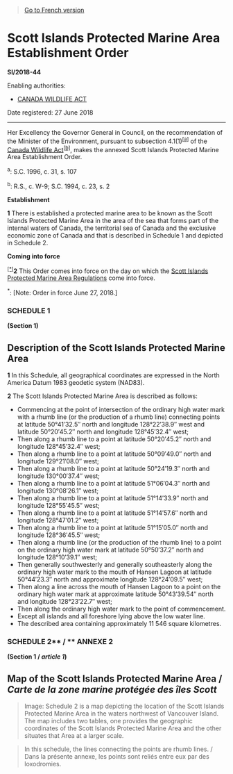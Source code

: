 > [Go to French version](/fr/Règlements/Textes%20réglementaires/2018/44.md)

# Scott Islands Protected Marine Area Establishment Order

**SI/2018-44**

Enabling authorities: 
- [CANADA WILDLIFE ACT](/en/Acts/Revised%20Statutes%20of%20Canada/W/W-9.md)

Date registered: 27 June 2018

----------

Her Excellency the Governor General in Council, on the recommendation of the Minister of the Environment, pursuant to subsection 4.1(1)<sup><a href='#fn_81000-2-2358-E_hq_18963'>[a]</a></sup> of the [Canada Wildlife Act](/en/Acts/Revised%20Statutes%20of%20Canada/W/W-9.md)<sup><a href='#fn_81000-2-2358-E_hq_18964'>[b]</a></sup>, makes the annexed Scott Islands Protected Marine Area Establishment Order.

<a name='fn_81000-2-2358-E_hq_18963'><sup>a</sup></a>: S.C. 1996, c. 31, s. 107<br />

<a name='fn_81000-2-2358-E_hq_18964'><sup>b</sup></a>: R.S., c. W-9; S.C. 1994, c. 23, s. 2<br />




**Establishment**

**1** There is established a protected marine area to be known as the Scott Islands Protected Marine Area in the area of the sea that forms part of the internal waters of Canada, the territorial sea of Canada and the exclusive economic zone of Canada and that is described in Schedule 1 and depicted in Schedule 2.




**Coming into force**

<sup><a href='#fn_IndF266_hq_22220'>[*]</a></sup>**2** This Order comes into force on the day on which the [Scott Islands Protected Marine Area Regulations](/en/Regulations/Statutory%20Orders%20and%20Regulations/2018/119.md) come into force.

<a name='fn_IndF266_hq_22220'><sup>*</sup></a>: [Note: Order in force June 27, 2018.]<br />




### **SCHEDULE 1** 
**(Section 1)**
## Description of the Scott Islands Protected Marine Area
**1** In this Schedule, all geographical coordinates are expressed in the North America Datum 1983 geodetic system (NAD83).


**2** The Scott Islands Protected Marine Area is described as follows:
- Commencing at the point of intersection of the ordinary high water mark with a rhumb line (or the production of a rhumb line) connecting points at latitude 50°41′32.5″ north and longitude 128°22′38.9″ west and latitude 50°20′45.2″ north and longitude 128°45′32.4″ west;
- Then along a rhumb line to a point at latitude 50°20′45.2″ north and longitude 128°45′32.4″ west;
- Then along a rhumb line to a point at latitude 50°09′49.0″ north and longitude 129°21′08.0″ west;
- Then along a rhumb line to a point at latitude 50°24′19.3″ north and longitude 130°00′37.4″ west;
- Then along a rhumb line to a point at latitude 51°06′04.3″ north and longitude 130°08′26.1″ west;
- Then along a rhumb line to a point at latitude 51°14′33.9″ north and longitude 128°55′45.5″ west;
- Then along a rhumb line to a point at latitude 51°14′57.6″ north and longitude 128°47′01.2″ west;
- Then along a rhumb line to a point at latitude 51°15′05.0″ north and longitude 128°36′45.5″ west;
- Then along a rhumb line (or the production of the rhumb line) to a point on the ordinary high water mark at latitude 50°50′37.2″ north and longitude 128°10′39.1″ west;
- Then generally southwesterly and generally southeasterly along the ordinary high water mark to the mouth of Hansen Lagoon at latitude 50°44′23.3″ north and approximate longitude 128°24′09.5″ west;
- Then along a line across the mouth of Hansen Lagoon to a point on the ordinary high water mark at approximate latitude 50°43′39.54″ north and longitude 128°23′22.7″ west;
- Then along the ordinary high water mark to the point of commencement.
- Except all islands and all foreshore lying above the low water line.
- The described area containing approximately 11 546 square kilometres.





### SCHEDULE 2** / ** ANNEXE 2
**(Section 1 / *article 1*)**
## Map of the Scott Islands Protected Marine Area / *Carte de la zone marine protégée des îles Scott*
> Image: Schedule 2 is a map depicting the location of the Scott Islands Protected Marine Area in the waters northwest of Vancouver Island. The map includes two tables, one provides the geographic coordinates of the Scott Islands Protected Marine Area and the other situates that Area at a larger scale.

> In this schedule, the lines connecting the points are rhumb lines. / Dans la présente annexe, les points sont reliés entre eux par des loxodromies.

